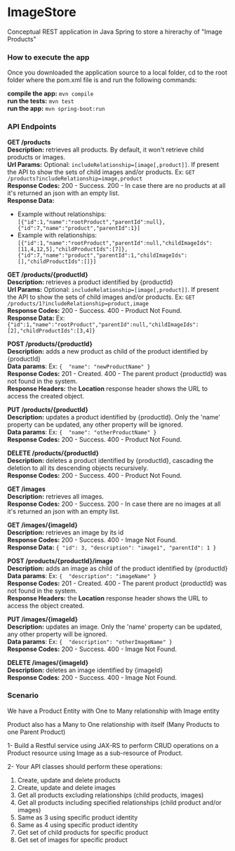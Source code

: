 # ImageStore
Conceptual REST application in Java Spring to store a hirerachy of "Image Products"

### How to execute the app  

Once you downloaded the application source to a local folder, cd to the root folder where the pom.xml file is and run the following commands:

**compile the app:** `mvn compile`  
**run the tests:** `mvn test`  
**run the app:** `mvn spring-boot:run`

### API Endpoints

**GET /products**  
**Description:** retrieves all products. By default, it won't retrieve child products or images.  
**Url Params:** Optional: `includeRelationship=[image[,product]]`. If present the API to show the sets of child images and/or products.  Ex: `GET /products?includeRelationship=image,product`  
**Response Codes:** 200 - Success. 200 - In case there are no products at all it's returned an json with an empty list.  
**Response Data:**
- Example without relationships: `[{"id":1,"name":"rootProduct","parentId":null},{"id":7,"name":"product","parentId":1}]`
- Example with relationships: `[{"id":1,"name":"rootProduct","parentId":null,"childImageIds":[11,4,12,5],"childProductIds":[7]},{"id":7,"name":"product","parentId":1,"childImageIds":[],"childProductIds":[]}]` 


**GET /products/{productId}**  
**Description:** retrieves a product identified by {productId}  
**Url Params:** Optional: `includeRelationship=[image[,product]]`. If present the API to show the sets of child images and/or products.  Ex: `GET /products/1?includeRelationship=product,image`  
**Response Codes:** 200 - Success. 400 - Product Not Found.  
**Response Data:** Ex: `{"id":1,"name":"rootProduct","parentId":null,"childImageIds":[2],"childProductIds":[3,4]}`

**POST /products/{productId}**  
**Description:** adds a new product as child of the product identified by {productId}  
**Data params**: Ex: `{  "name": "newProductName" } `   
**Response Codes:** 201 - Created. 400 - The parent product {productId} was not found in the system.   
**Response Headers:** the __Location__ response header shows the URL to access the created object.   

**PUT /products/{productId}**   
**Description:** updates a product identified by {productId}. Only the 'name' property can be updated, any other property will be ignored.  
**Data params**: Ex: `{  "name": "otherProductName" } `   
**Response Codes:** 200 - Success. 400 - Product Not Found. 

**DELETE /products/{productId}**   
**Description:** deletes a product identified by {productId}, cascading the deletion to all its descending objects recursively.  
**Response Codes:** 200 - Success. 400 - Product Not Found.

**GET /images**    
**Description:** retrieves all images.  
**Response Codes:** 200 - Success. 200 - In case there are no images at all it's returned an json with an empty list.

**GET /images/{imageId}**    
**Description:** retrieves an image by its id  
**Response Codes:** 200 - Success. 400 - Image Not Found.  
**Response Data:** `{
"id": 3,
"description": "image1",
"parentId": 1
}`

**POST /products/{productId}/image**  
**Description:** adds an image as child of the product identified by {productId}  
**Data params**: Ex: `{  "description": "imageName" } `   
**Response Codes:** 201 - Created. 400 - The parent product {productId} was not found in the system.   
**Response Headers:** the __Location__ response header shows the URL to access the object created.

**PUT /images/{imageId}**   
**Description:** updates an image. Only the 'name' property can be updated, any other property will be ignored.     
**Data params**: Ex: `{  "description": "otherImageName" } `   
**Response Codes:** 200 - Success. 400 - Image Not Found.  

**DELETE /images/{imageId}**  
**Description:** deletes an image identified by {imageId}  
**Response Codes:** 200 - Success. 400 - Image Not Found.




### Scenario

We have a Product Entity with One to Many relationship with Image entity

Product also has a Many to One relationship with itself (Many Products to one Parent Product) 

1- Build a Restful service using JAX-RS to perform CRUD operations on a Product resource using Image as a sub-resource of Product.

2- Your API classes should perform these operations:

1. Create, update and delete products
2. Create, update and delete images
3. Get all products excluding relationships (child products, images) 
4. Get all products including specified relationships (child product and/or images) 
5. Same as 3 using specific product identity 
6. Same as 4 using specific product identity 
7. Get set of child products for specific product 
8. Get set of images for specific product
